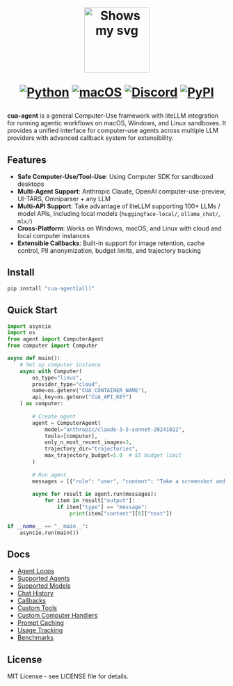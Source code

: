 <div align="center">
<h1>
  <div class="image-wrapper" style="display: inline-block;">
    <picture>
      <source media="(prefers-color-scheme: dark)" alt="logo" height="150" srcset="https://raw.githubusercontent.com/trycua/cua/main/img/logo_white.png" style="display: block; margin: auto;">
      <source media="(prefers-color-scheme: light)" alt="logo" height="150" srcset="https://raw.githubusercontent.com/trycua/cua/main/img/logo_black.png" style="display: block; margin: auto;">
      <img alt="Shows my svg">
    </picture>
  </div>

  [![Python](https://img.shields.io/badge/Python-333333?logo=python&logoColor=white&labelColor=333333)](#)
  [![macOS](https://img.shields.io/badge/macOS-000000?logo=apple&logoColor=F0F0F0)](#)
  [![Discord](https://img.shields.io/badge/Discord-%235865F2.svg?&logo=discord&logoColor=white)](https://discord.com/invite/mVnXXpdE85)
  [![PyPI](https://img.shields.io/pypi/v/cua-computer?color=333333)](https://pypi.org/project/cua-computer/)
</h1>
</div>

**cua-agent** is a general Computer-Use framework with liteLLM integration for running agentic workflows on macOS, Windows, and Linux sandboxes. It provides a unified interface for computer-use agents across multiple LLM providers with advanced callback system for extensibility.

## Features

- **Safe Computer-Use/Tool-Use**: Using Computer SDK for sandboxed desktops
- **Multi-Agent Support**: Anthropic Claude, OpenAI computer-use-preview, UI-TARS, Omniparser + any LLM
- **Multi-API Support**: Take advantage of liteLLM supporting 100+ LLMs / model APIs, including local models (`huggingface-local/`, `ollama_chat/`, `mlx/`)
- **Cross-Platform**: Works on Windows, macOS, and Linux with cloud and local computer instances
- **Extensible Callbacks**: Built-in support for image retention, cache control, PII anonymization, budget limits, and trajectory tracking

## Install

```bash
pip install "cua-agent[all]"
```

## Quick Start

```python
import asyncio
import os
from agent import ComputerAgent
from computer import Computer

async def main():
    # Set up computer instance
    async with Computer(
        os_type="linux",
        provider_type="cloud",
        name=os.getenv("CUA_CONTAINER_NAME"),
        api_key=os.getenv("CUA_API_KEY")
    ) as computer:
        
        # Create agent
        agent = ComputerAgent(
            model="anthropic/claude-3-5-sonnet-20241022",
            tools=[computer],
            only_n_most_recent_images=3,
            trajectory_dir="trajectories",
            max_trajectory_budget=5.0  # $5 budget limit
        )
        
        # Run agent
        messages = [{"role": "user", "content": "Take a screenshot and tell me what you see"}]
        
        async for result in agent.run(messages):
            for item in result["output"]:
                if item["type"] == "message":
                    print(item["content"][0]["text"])

if __name__ == "__main__":
    asyncio.run(main())
```

## Docs

- [Agent Loops](https://trycua.com/docs/agent-sdk/agent-loops)
- [Supported Agents](https://trycua.com/docs/agent-sdk/supported-agents)
- [Supported Models](https://trycua.com/docs/agent-sdk/supported-models)
- [Chat History](https://trycua.com/docs/agent-sdk/chat-history)
- [Callbacks](https://trycua.com/docs/agent-sdk/callbacks)
- [Custom Tools](https://trycua.com/docs/agent-sdk/custom-tools)
- [Custom Computer Handlers](https://trycua.com/docs/agent-sdk/custom-computer-handlers)
- [Prompt Caching](https://trycua.com/docs/agent-sdk/prompt-caching)
- [Usage Tracking](https://trycua.com/docs/agent-sdk/usage-tracking)
- [Benchmarks](https://trycua.com/docs/agent-sdk/benchmarks)

## License

MIT License - see LICENSE file for details.
